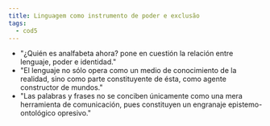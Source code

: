 ```yaml
---
title: Linguagem como instrumento de poder e exclusão
tags:
  - cod5
---
```

- "¿Quién es analfabeta ahora? pone en cuestión la relación entre lenguaje, poder e identidad."
- "El lenguaje no sólo opera como un medio de conocimiento de la realidad, sino como parte constituyente de ésta, como agente constructor de mundos."
- "Las palabras y frases no se conciben únicamente como una mera herramienta de comunicación, pues constituyen un engranaje epistemo-ontológico opresivo."

